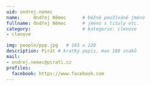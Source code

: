 ```yaml
---
uid: ondrej.nemec
name:     Ondřej Němec  	# běžně používáné jméno
fullname: Ondřej Němec  	# jméno s tituly etc.
category:                   # kategorie: clenove
- clenove

img: people/ppp.jpg   # 165 x 220
description: Pirát # kratký popis, max 160 znaků
mail:
- ondrej.nemec@pirati.cz
profiles:
  facebook: https://www.facebook.com
---
```

